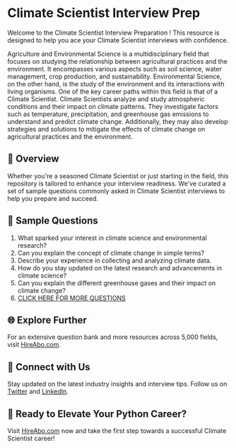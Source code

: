 # Climate Scientist Interview Prep

Welcome to the Climate Scientist Interview Preparation ! This resource is designed to help you ace your Climate Scientist interviews with confidence.

Agriculture and Environmental Science is a multidisciplinary field that focuses on studying the relationship between agricultural practices and the environment. It encompasses various aspects such as soil science, water management, crop production, and sustainability. Environmental Science, on the other hand, is the study of the environment and its interactions with living organisms. One of the key career paths within this field is that of a Climate Scientist. Climate Scientists analyze and study atmospheric conditions and their impact on climate patterns. They investigate factors such as temperature, precipitation, and greenhouse gas emissions to understand and predict climate change. Additionally, they may also develop strategies and solutions to mitigate the effects of climate change on agricultural practices and the environment.

## 🚀 Overview

Whether you're a seasoned Climate Scientist or just starting in the field, this repository is tailored to enhance your interview readiness. We've curated a set of sample questions commonly asked in Climate Scientist interviews to help you prepare and succeed.

## 📝 Sample Questions

1. What sparked your interest in climate science and environmental research?
2. Can you explain the concept of climate change in simple terms?
3. Describe your experience in collecting and analyzing climate data.
4. How do you stay updated on the latest research and advancements in climate science?
5. Can you explain the different greenhouse gases and their impact on climate change?
6. [CLICK HERE FOR MORE QUESTIONS](https://hireabo.com/job/10_1_4/Climate%20Scientist)

## 🌐 Explore Further

For an extensive question bank and more resources across 5,000 fields, visit [HireAbo.com](https://www.hireabo.com).

## 📱 Connect with Us

Stay updated on the latest industry insights and interview tips. Follow us on [Twitter](https://twitter.com/hireabo) and [LinkedIn](https://www.linkedin.com/in/hire-abo-3609972a8/).

## 🚀 Ready to Elevate Your Python Career?

Visit [HireAbo.com](https://www.hireabo.com) now and take the first step towards a successful Climate Scientist career!
